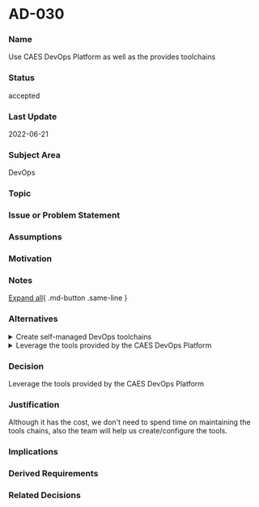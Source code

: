 

# AD-030


### Name

Use CAES DevOps Platform as well as the provides toolchains


### Status

accepted


### Last Update

2022-06-21


### Subject Area

DevOps


### Topic




### Issue or Problem Statement




### Assumptions




### Motivation




### Notes



[Expand all](#){ .md-button .same-line }


### Alternatives


    

<details markdown=1>
<summary markdown="span">Create self-managed DevOps toolchains</summary>

<table>
    <caption></caption>
    <thead>
        <tr>
            <th></th>
            <th></th>
        </tr>
    </thead>
    <tr>
        <td> <strong>Name</strong> </td>
        <td>Create self-managed DevOps toolchains</td>
    </tr>
    <tr>
        <td> <strong>Description</strong> </td>
        <td>Create self-managed DevOps toolchains, e.g., Jenkins, SonarQube, Nexus, etc..</td>
    </tr>
    <tr>
        <td> <strong>Best Applied</strong> </td>
        <td></td>
    </tr>
    <tr>
        <td> <strong>Contraindications</strong> </td>
        <td></td>
    </tr>
</table>


</details>


    

<details markdown=1>
<summary markdown="span">Leverage the tools provided by the CAES DevOps Platform</summary>

<table>
    <caption></caption>
    <thead>
        <tr>
            <th></th>
            <th></th>
        </tr>
    </thead>
    <tr>
        <td> <strong>Name</strong> </td>
        <td>Leverage the tools provided by the CAES DevOps Platform</td>
    </tr>
    <tr>
        <td> <strong>Description</strong> </td>
        <td>The CAES DevOps Platform provides many tools, e.g., Jenkins, SonarQube, Nexus, etc..</td>
    </tr>
    <tr>
        <td> <strong>Best Applied</strong> </td>
        <td></td>
    </tr>
    <tr>
        <td> <strong>Contraindications</strong> </td>
        <td></td>
    </tr>
</table>


</details>


    



### Decision

Leverage the tools provided by the CAES DevOps Platform


### Justification

Although it has the cost, we don't need to spend time on maintaining the tools chains, also the team will help us create/configure the tools.


### Implications




### Derived Requirements




### Related Decisions


